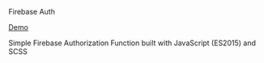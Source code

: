 Firebase Auth

<a href="https://dmotorny.github.io/firebase-auth-js/">Demo</a>

<p>Simple Firebase Authorization Function built with JavaScript (ES2015) and SCSS</p>
